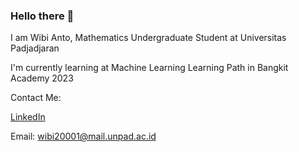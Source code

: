 ### Hello there 👋

I am Wibi Anto, Mathematics Undergraduate Student at Universitas Padjadjaran

I'm currently learning at Machine Learning Learning Path in Bangkit Academy 2023

Contact Me:

[LinkedIn](https://www.linkedin.com/in/wibianto)

Email: wibi20001@mail.unpad.ac.id
<!--
**WibiAnto/WibiAnto** is a ✨ _special_ ✨ repository because its `README.md` (this file) appears on your GitHub profile.

Here are some ideas to get you started:

- 🔭 I’m currently working on ...
- 🌱 I’m currently learning ...
- 👯 I’m looking to collaborate on ...
- 🤔 I’m looking for help with ...
- 💬 Ask me about ...
- 📫 How to reach me: ...
- 😄 Pronouns: ...
- ⚡ Fun fact: ...
-->
